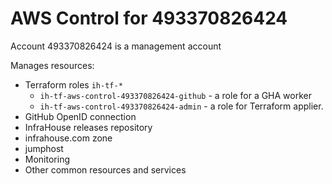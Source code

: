 # AWS Control for 493370826424

Account 493370826424 is a management account

Manages resources:

* Terraform roles `ih-tf-*`
  * `ih-tf-aws-control-493370826424-github` - a role for a GHA worker
  * `ih-tf-aws-control-493370826424-admin` - a role for Terraform applier.
* GitHub OpenID connection
* InfraHouse releases repository
* infrahouse.com zone
* jumphost
* Monitoring
* Other common resources and services
